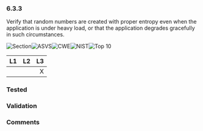 ### 6.3.3 
Verify that random numbers are created with proper entropy even when the application is under heavy load, or that the application degrades gracefully in such circumstances.

![Section](https://img.shields.io/badge/V6-green.svg)![ASVS](https://img.shields.io/badge/ASVS-6.3.3-blue.svg)![CWE](https://img.shields.io/badge/CWE--red.svg)![NIST](https://img.shields.io/badge/NIST--important.svg)![Top 10](https://img.shields.io/badge/--lightgray.svg)

| L1| L2| L3|
| --|:--:|-:|
|  |  | X |

### Tested

### Validation

### Comments

        
